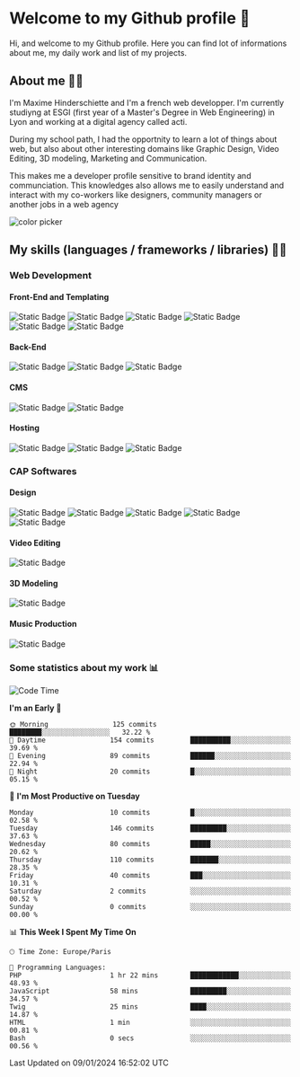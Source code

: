 # Welcome to my Github profile 👋

Hi, and welcome to my Github profile. Here you can find lot of informations about me, my daily work and list of my projects.

## About me 🙋‍♂️

I'm Maxime Hinderschiette and I'm a french web developper. I'm currently studiyng at ESGI (first year of a Master's Degree in Web Engineering) in Lyon and working at a digital agency called acti.

During my school path, I had the opportnity to learn a lot of things about web, but also about other interesting domains like Graphic Design, Video Editing, 3D modeling, Marketing and Communication.

This makes me a developer profile sensitive to brand identity and communciation. This knowledges also allows me to easily understand and interact with my co-workers like designers, community managers or another jobs in a web agency

![color picker](https://media.giphy.com/media/v2A81Lm2MglLa/giphy.gif)

## My skills (languages / frameworks / libraries) 🤹‍♂️

### Web Development

#### Front-End and Templating

![Static Badge](https://img.shields.io/badge/HTML%205-orange?logo=html5&logoColor=white)
![Static Badge](https://img.shields.io/badge/CSS%203-blue?logo=css3&logoColor=white)
![Static Badge](https://img.shields.io/badge/SASS-rebeccapurple?logo=sass&logoColor=white)
![Static Badge](https://img.shields.io/badge/Javascript-yellow?logo=javascript&logoColor=white)
![Static Badge](https://img.shields.io/badge/Twig-green?logo=&logoColor=white)
![Static Badge](https://img.shields.io/badge/gulp-lightyellow?logo=gulp&logoColor=black)


#### Back-End

![Static Badge](https://img.shields.io/badge/PHP-mediumpurple?logo=php&logoColor=white)
![Static Badge](https://img.shields.io/badge/Symfony-palegoldenrod?logo=symfony&logoColor=black)
![Static Badge](https://img.shields.io/badge/SQL-white?logo=mysql&logoColor=black)


#### CMS

![Static Badge](https://img.shields.io/badge/Wordpress-Themes%20and%20plugin-slategrey?logo=wordpress)
![Static Badge](https://img.shields.io/badge/Prestashop-Themes%20and%20plugin-violet?logo=prestashop)

#### Hosting

![Static Badge](https://img.shields.io/badge/Plesk-darkgrey?logo=plesk&logoColor=white)
![Static Badge](https://img.shields.io/badge/Cpanel-orange?logo=cpanel&logoColor=white)
![Static Badge](https://img.shields.io/badge/Docker-steelblue?logo=docker&logoColor=white)


### CAP Softwares 

#### Design

![Static Badge](https://img.shields.io/badge/Photoshop-dodgerblue?logo=adobephotoshop&logoColor=white)
![Static Badge](https://img.shields.io/badge/Illustrator-yellow?logo=adobeillustrator&logoColor=white)
![Static Badge](https://img.shields.io/badge/InDesign-magenta?logo=adobeindesign&logoColor=white)
![Static Badge](https://img.shields.io/badge/Adobe%20XD-pink?logo=adobexd&logoColor=white)
![Static Badge](https://img.shields.io/badge/Figma-purple?logo=figma&logoColor=white)

#### Video Editing

![Static Badge](https://img.shields.io/badge/Premiere%20Pro-purple?logo=adobepremierepro&logoColor=white)

#### 3D Modeling

![Static Badge](https://img.shields.io/badge/Blender-orange?logo=blender&logoColor=white)

#### Music Production

![Static Badge](https://img.shields.io/badge/Logic%20Pro%20X-lightgrey?&logoColor=white)

### Some statistics about my work 📊

<!--START_SECTION:waka-->
![Code Time](http://img.shields.io/badge/Code%20Time-46%20hrs-blue)

**I'm an Early 🐤** 

```text
🌞 Morning                125 commits         ████████░░░░░░░░░░░░░░░░░   32.22 % 
🌆 Daytime                154 commits         ██████████░░░░░░░░░░░░░░░   39.69 % 
🌃 Evening                89 commits          ██████░░░░░░░░░░░░░░░░░░░   22.94 % 
🌙 Night                  20 commits          █░░░░░░░░░░░░░░░░░░░░░░░░   05.15 % 
```
📅 **I'm Most Productive on Tuesday** 

```text
Monday                   10 commits          █░░░░░░░░░░░░░░░░░░░░░░░░   02.58 % 
Tuesday                  146 commits         █████████░░░░░░░░░░░░░░░░   37.63 % 
Wednesday                80 commits          █████░░░░░░░░░░░░░░░░░░░░   20.62 % 
Thursday                 110 commits         ███████░░░░░░░░░░░░░░░░░░   28.35 % 
Friday                   40 commits          ███░░░░░░░░░░░░░░░░░░░░░░   10.31 % 
Saturday                 2 commits           ░░░░░░░░░░░░░░░░░░░░░░░░░   00.52 % 
Sunday                   0 commits           ░░░░░░░░░░░░░░░░░░░░░░░░░   00.00 % 
```


📊 **This Week I Spent My Time On** 

```text
🕑︎ Time Zone: Europe/Paris

💬 Programming Languages: 
PHP                      1 hr 22 mins        ████████████░░░░░░░░░░░░░   48.93 % 
JavaScript               58 mins             █████████░░░░░░░░░░░░░░░░   34.57 % 
Twig                     25 mins             ████░░░░░░░░░░░░░░░░░░░░░   14.87 % 
HTML                     1 min               ░░░░░░░░░░░░░░░░░░░░░░░░░   00.81 % 
Bash                     0 secs              ░░░░░░░░░░░░░░░░░░░░░░░░░   00.56 % 
```


 Last Updated on 09/01/2024 16:52:02 UTC
<!--END_SECTION:waka-->

<!--
**MrMakc/MrMakc** is a ✨ _special_ ✨ repository because its `README.md` (this file) appears on your GitHub profile.

Here are some ideas to get you started:

- 🔭 I’m currently working on ...
- 🌱 I’m currently learning ...
- 👯 I’m looking to collaborate on ...
- 🤔 I’m looking for help with ...
- 💬 Ask me about ...
- 📫 How to reach me: ...
- 😄 Pronouns: ...
- ⚡ Fun fact: ...
-->
